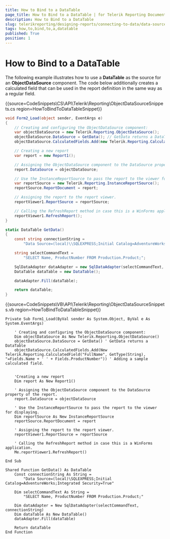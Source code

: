 ```yaml
---
title: How to Bind to a DataTable
page_title: How to Bind to a DataTable | for Telerik Reporting Documentation
description: How to Bind to a DataTable
slug: telerikreporting/designing-reports/connecting-to-data/data-source-components/objectdatasource-component/how-to/how-to-bind-to-a-datatable
tags: how,to,bind,to,a,datatable
published: True
position: 1
---
```


# How to Bind to a DataTable



The following example illustrates how to use a __DataTable__  as the        source for an __ObjectDataSource__  component. The code below additionally        creates a calculated field that can be used in the report definition in        the same way as a regular field.

{{source=CodeSnippets\CS\API\Telerik\Reporting\ObjectDataSourceSnippets.cs region=HowToBindToDataTableSnippet}}
````C#
void Form2_Load(object sender, EventArgs e)
{
    // Creating and configuring the ObjectDataSource component:
    var objectDataSource = new Telerik.Reporting.ObjectDataSource();
    objectDataSource.DataSource = GetData(); // GetData returns a DataTable
    objectDataSource.CalculatedFields.Add(new Telerik.Reporting.CalculatedField("FullName", typeof(string), "=Fields.Name + ' ' + Fields.ProductNumber")); // Adding a sample calculated field.

    // Creating a new report
    var report = new Report1();

    // Assigning the ObjectDataSource component to the DataSource property of the report.
    report.DataSource = objectDataSource;

    // Use the InstanceReportSource to pass the report to the viewer for displaying
    var reportSource = new Telerik.Reporting.InstanceReportSource();
    reportSource.ReportDocument = report;

    // Assigning the report to the report viewer.
    reportViewer1.ReportSource = reportSource;

    // Calling the RefreshReport method in case this is a WinForms application.
    reportViewer1.RefreshReport();
}

static DataTable GetData()
{
    const string connectionString =
        "Data Source=(local)\\SQLEXPRESS;Initial Catalog=AdventureWorks;Integrated Security=True";

    string selectCommandText =
        "SELECT Name, ProductNumber FROM Production.Product;";

    SqlDataAdapter dataAdapter = new SqlDataAdapter(selectCommandText, connectionString);
    DataTable dataTable = new DataTable();

    dataAdapter.Fill(dataTable);

    return dataTable;
}
````
{{source=CodeSnippets\VB\API\Telerik\Reporting\ObjectDataSourceSnippets.vb region=HowToBindToDataTableSnippet}}
````VB
Private Sub Form1_Load(ByVal sender As System.Object, ByVal e As System.EventArgs)

    ' Creating and configuring the ObjectDataSource component:
    Dim objectDataSource As New Telerik.Reporting.ObjectDataSource()
    objectDataSource.DataSource = GetData() ' GetData returns a DataTable
    objectDataSource.CalculatedFields.Add(New Telerik.Reporting.CalculatedField("FullName", GetType(String), "=Fields.Name + ' ' + Fields.ProductNumber")) ' Adding a sample calculated field.


    'Creating a new report
    Dim report As New Report1()

    ' Assigning the ObjectDataSource component to the DataSource property of the report.
    report.DataSource = objectDataSource

    ' Use the InstanceReportSource to pass the report to the viewer for displaying.
    Dim reportSource As New InstanceReportSource
    reportSource.ReportDocument = report

    ' Assigning the report to the report viewer.
    reportViewer1.ReportSource = reportSource

    ' Calling the RefreshReport method in case this is a WinForms application.
    Me.reportViewer1.RefreshReport()

End Sub

Shared Function GetData() As DataTable
    Const connectionString As String =
        "Data Source=(local)\SQLEXPRESS;Initial Catalog=AdventureWorks;Integrated Security=True"

    Dim selectCommandText As String =
        "SELECT Name, ProductNumber FROM Production.Product;"

    Dim dataAdapter = New SqlDataAdapter(selectCommandText, connectionString)
    Dim dataTable As New DataTable()
    dataAdapter.Fill(dataTable)

    Return dataTable
End Function
````


